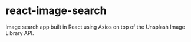 # react-image-search
Image search app built in React using Axios on top of the Unsplash Image Library API. 
